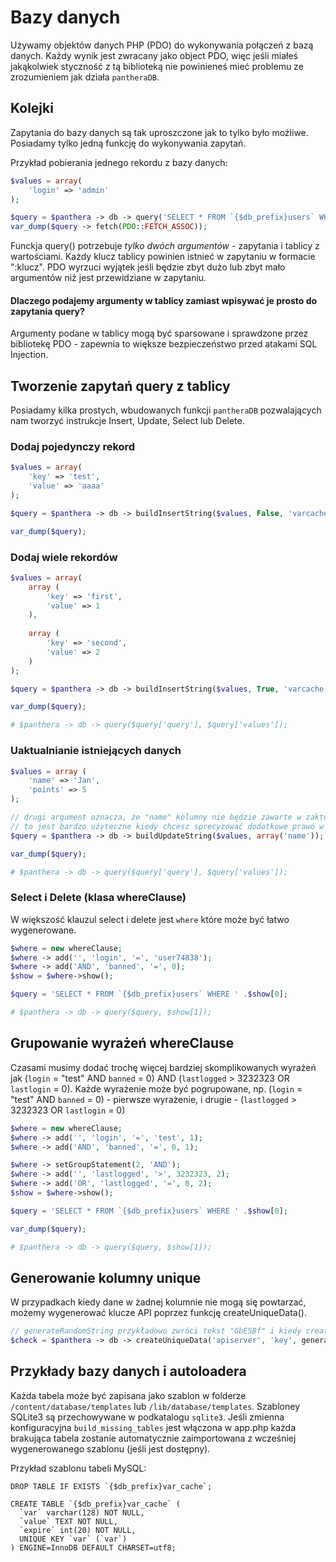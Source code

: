 Bazy danych
==========

Używamy objektów danych PHP (PDO) do wykonywania połączeń z bazą danych. Każdy wynik jest zwracany jako object PDO, więc jeśli miałeś jakąkolwiek styczność z tą biblioteką nie powinieneś mieć problemu ze zrozumieniem jak działa `pantheraDB`.

## Kolejki

Zapytania do bazy danych są tak uproszczone jak to tylko było możliwe. Posiadamy tylko jedną funkcję do wykonywania zapytań.

Przykład pobierania jednego rekordu z bazy danych:

```php
$values = array(
    'login' => 'admin'
);

$query = $panthera -> db -> query('SELECT * FROM `{$db_prefix}users` WHERE `login` = :login', $values);
var_dump($query -> fetch(PDO::FETCH_ASSOC));
```

Funckja query() potrzebuje *tylko dwóch argumentów* - zapytania i tablicy z wartościami. 
Każdy klucz tablicy powinien istnieć w zapytaniu w formacie ":klucz".
PDO wyrzuci wyjątek jeśli będzie zbyt dużo lub zbyt mało argumentów niż jest przewidziane w zapytaniu.

#### Dlaczego podajemy argumenty w tablicy zamiast wpisywać je prosto do zapytania query?

Argumenty podane w tablicy mogą być sparsowane i sprawdzone przez bibliotekę PDO - zapewnia to większe bezpieczeństwo przed atakami SQL Injection.

## Tworzenie zapytań query z tablicy

Posiadamy kilka prostych, wbudowanych funkcji `pantheraDB` pozwalających nam tworzyć instrukcje Insert, Update, Select lub Delete.

### Dodaj pojedynczy rekord

```php
$values = array(
    'key' => 'test',
    'value' => 'aaaa'
);

$query = $panthera -> db -> buildInsertString($values, False, 'varcache');

var_dump($query);
```

### Dodaj wiele rekordów

```php
$values = array(
    array (
        'key' => 'first',
        'value' => 1
    ),
    
    array (
        'key' => 'second',
        'value' => 2
    )
);

$query = $panthera -> db -> buildInsertString($values, True, 'varcache');

var_dump($query);

# $panthera -> db -> query($query['query'], $query['values']);
```

### Uaktualnianie istniejących danych

```php
$values = array (
    'name' => 'Jan',
    'points' => 5
);

// drugi argument oznacza, że "name" kolumny nie będzie zawarte w zaktualizowanej składni, ale będzie dostępne w wartościach tablicy
// to jest bardzo użyteczne kiedy chcesz sprecyzować dodatkowe prawo w klauzuli where
$query = $panthera -> db -> buildUpdateString($values, array('name'));

var_dump($query);

# $panthera -> db -> query($query['query'], $query['values']);

```

### Select i Delete (klasa whereClause)

W większość klauzul select i delete jest `where` które może być łatwo wygenerowane.

```php
$where = new whereClause;
$where -> add('', 'login', '=', 'user74838');
$where -> add('AND', 'banned', '=', 0);
$show = $where->show();

$query = 'SELECT * FROM `{$db_prefix}users` WHERE ' .$show[0];

# $panthera -> db -> query($query, $show[1]);
```

## Grupowanie wyrażeń whereClause

Czasami musimy dodać trochę więcej bardziej skomplikowanych wyrażeń jak (`login` = "test" AND `banned` = 0) AND (`lastlogged` > 3232323 OR `lastlogin` = 0).
Każde wyrażenie może być pogrupowane, np. (`login` = "test" AND `banned` = 0) - pierwsze wyrażenie, i drugie - (`lastlogged` > 3232323 OR `lastlogin` = 0)

```php
$where = new whereClause;
$where -> add('', 'login', '=', 'test', 1);
$where -> add('AND', 'banned', '=', 0, 1);

$where -> setGroupStatement(2, 'AND');
$where -> add('', 'lastlogged', '>', 3232323, 2);
$where -> add('OR', 'lastlogged', '=', 0, 2);
$show = $where->show();

$query = 'SELECT * FROM `{$db_prefix}users` WHERE ' .$show[0];

var_dump($query);

# $panthera -> db -> query($query, $show[1]);
```

## Generowanie kolumny unique

W przypadkach kiedy dane w żadnej kolumnie nie mogą się powtarzać, możemy wygenerować klucze API poprzez funkcję createUniqueData().

```php
// generateRandomString przykładowo zwróci tekst "GbE5Bf" i kiedy createUniqueData() odkryje, że ta wartość jest już w zaznaczonej kolumnie, będzie szukała GbE5Bf1, GbE5Bf2, ..., GbE5Bf10
$check = $panthera -> db -> createUniqueData('apiserver', 'key', generateRandomString(6));
```

## Przykłady bazy danych i autoloadera

Każda tabela może być zapisana jako szablon w folderze `/content/database/templates` lub `/lib/database/templates`. Szabloney SQLite3 są przechowywane w podkatalogu `sqlite3`.
Jeśli zmienna konfiguracyjna `build_missing_tables` jest włączona w app.php każda brakująca tabela zostanie automatycznie zaimportowana z wcześniej wygenerowanego szablonu (jeśli jest dostępny).

Przykład szablonu tabeli MySQL:

```
DROP TABLE IF EXISTS `{$db_prefix}var_cache`;

CREATE TABLE `{$db_prefix}var_cache` (
  `var` varchar(128) NOT NULL,
  `value` TEXT NOT NULL,
  `expire` int(20) NOT NULL,
  UNIQUE KEY `var` (`var`)
) ENGINE=InnoDB DEFAULT CHARSET=utf8;
```
